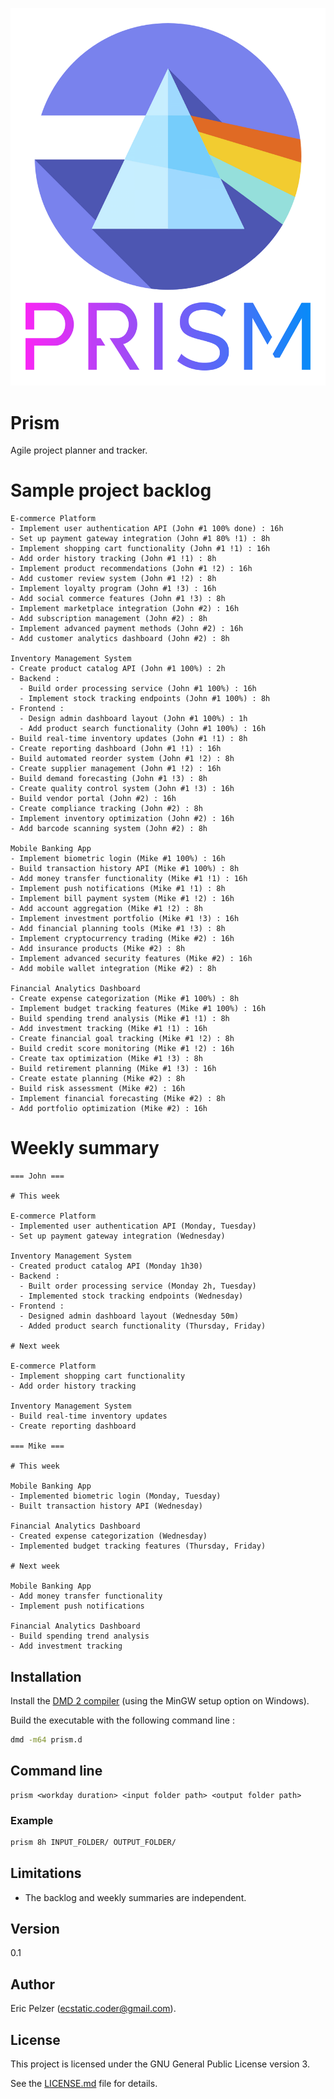 ![](https://github.com/senselogic/PRISM/blob/master/LOGO/prism.png)

# Prism

Agile project planner and tracker.

# Sample project backlog

```
E-commerce Platform
- Implement user authentication API (John #1 100% done) : 16h
- Set up payment gateway integration (John #1 80% !1) : 8h
- Implement shopping cart functionality (John #1 !1) : 16h
- Add order history tracking (John #1 !1) : 8h
- Implement product recommendations (John #1 !2) : 16h
- Add customer review system (John #1 !2) : 8h
- Implement loyalty program (John #1 !3) : 16h
- Add social commerce features (John #1 !3) : 8h
- Implement marketplace integration (John #2) : 16h
- Add subscription management (John #2) : 8h
- Implement advanced payment methods (John #2) : 16h
- Add customer analytics dashboard (John #2) : 8h

Inventory Management System
- Create product catalog API (John #1 100%) : 2h
- Backend :
  - Build order processing service (John #1 100%) : 16h
  - Implement stock tracking endpoints (John #1 100%) : 8h
- Frontend :
  - Design admin dashboard layout (John #1 100%) : 1h
  - Add product search functionality (John #1 100%) : 16h
- Build real-time inventory updates (John #1 !1) : 8h
- Create reporting dashboard (John #1 !1) : 16h
- Build automated reorder system (John #1 !2) : 8h
- Create supplier management (John #1 !2) : 16h
- Build demand forecasting (John #1 !3) : 8h
- Create quality control system (John #1 !3) : 16h
- Build vendor portal (John #2) : 16h
- Create compliance tracking (John #2) : 8h
- Implement inventory optimization (John #2) : 16h
- Add barcode scanning system (John #2) : 8h

Mobile Banking App
- Implement biometric login (Mike #1 100%) : 16h
- Build transaction history API (Mike #1 100%) : 8h
- Add money transfer functionality (Mike #1 !1) : 16h
- Implement push notifications (Mike #1 !1) : 8h
- Implement bill payment system (Mike #1 !2) : 16h
- Add account aggregation (Mike #1 !2) : 8h
- Implement investment portfolio (Mike #1 !3) : 16h
- Add financial planning tools (Mike #1 !3) : 8h
- Implement cryptocurrency trading (Mike #2) : 16h
- Add insurance products (Mike #2) : 8h
- Implement advanced security features (Mike #2) : 16h
- Add mobile wallet integration (Mike #2) : 8h

Financial Analytics Dashboard
- Create expense categorization (Mike #1 100%) : 8h
- Implement budget tracking features (Mike #1 100%) : 16h
- Build spending trend analysis (Mike #1 !1) : 8h
- Add investment tracking (Mike #1 !1) : 16h
- Create financial goal tracking (Mike #1 !2) : 8h
- Build credit score monitoring (Mike #1 !2) : 16h
- Create tax optimization (Mike #1 !3) : 8h
- Build retirement planning (Mike #1 !3) : 16h
- Create estate planning (Mike #2) : 8h
- Build risk assessment (Mike #2) : 16h
- Implement financial forecasting (Mike #2) : 8h
- Add portfolio optimization (Mike #2) : 16h
```

# Weekly summary

```
=== John ===

# This week

E-commerce Platform
- Implemented user authentication API (Monday, Tuesday)
- Set up payment gateway integration (Wednesday)

Inventory Management System
- Created product catalog API (Monday 1h30)
- Backend :
  - Built order processing service (Monday 2h, Tuesday)
  - Implemented stock tracking endpoints (Wednesday)
- Frontend :
  - Designed admin dashboard layout (Wednesday 50m)
  - Added product search functionality (Thursday, Friday)

# Next week

E-commerce Platform
- Implement shopping cart functionality
- Add order history tracking

Inventory Management System
- Build real-time inventory updates
- Create reporting dashboard

=== Mike ===

# This week

Mobile Banking App
- Implemented biometric login (Monday, Tuesday)
- Built transaction history API (Wednesday)

Financial Analytics Dashboard
- Created expense categorization (Wednesday)
- Implemented budget tracking features (Thursday, Friday)

# Next week

Mobile Banking App
- Add money transfer functionality
- Implement push notifications

Financial Analytics Dashboard
- Build spending trend analysis
- Add investment tracking
```

## Installation

Install the [DMD 2 compiler](https://dlang.org/download.html) (using the MinGW setup option on Windows).

Build the executable with the following command line :

```bash
dmd -m64 prism.d
```

## Command line

```
prism <workday duration> <input folder path> <output folder path>
```

### Example

```bash
prism 8h INPUT_FOLDER/ OUTPUT_FOLDER/
```

## Limitations

- The backlog and weekly summaries are independent.

## Version

0.1

## Author

Eric Pelzer (ecstatic.coder@gmail.com).

## License

This project is licensed under the GNU General Public License version 3.

See the [LICENSE.md](LICENSE.md) file for details.

